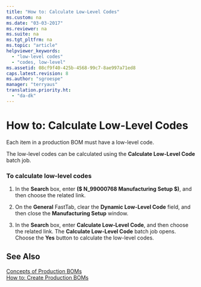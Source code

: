 ```yaml
---
title: "How to: Calculate Low-Level Codes"
ms.custom: na
ms.date: "03-03-2017"
ms.reviewer: na
ms.suite: na
ms.tgt_pltfrm: na
ms.topic: "article"
helpviewer_keywords: 
  - "low-level codes"
  - "codes, low-level"
ms.assetid: 08cf9f40-425b-4568-99c7-8ae997a71ed8
caps.latest.revision: 8
ms.author: "sgroespe"
manager: "terryaus"
translation.priority.ht: 
  - "da-dk"
---
```

# How to: Calculate Low-Level Codes
Each item in a production BOM must have a low\-level code.  
  
 The low\-level codes can be calculated using the **Calculate Low\-Level Code** batch job.  
  
### To calculate low\-level codes  
  
1.  In the **Search** box, enter **\($ N\_99000768 Manufacturing Setup $\)**, and then choose the related link.  
  
2.  On the **General** FastTab, clear the **Dynamic Low\-Level Code** field, and then close the **Manufacturing Setup** window.  
  
3.  In the **Search** box, enter **Calculate Low\-Level Code**, and then choose the related link. The **Calculate Low\-Level Code** batch job opens. Choose the **Yes** button to calculate the low\-level codes.  
  
## See Also  
 [Concepts of Production BOMs](../DesignAndEngineering/concepts-of-production-boms.md)   
 [How to: Create Production BOMs](../DesignAndEngineering/how-to-create-production-boms.md)